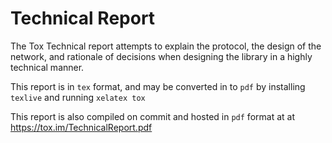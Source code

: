 Technical Report
==========

The Tox Technical report attempts to explain the protocol, the design of the network, and rationale of decisions when designing the library in a highly technical manner.

This report is in ``tex`` format, and may be converted in to ``pdf`` by installing ``texlive`` and running ``xelatex tox``

This report is also compiled on commit and hosted in ``pdf`` format at at https://tox.im/TechnicalReport.pdf

